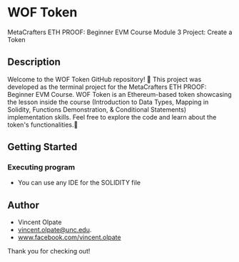 # WOF Token

MetaCrafters ETH PROOF: Beginner EVM Course Module 3 Project: Create a Token

## Description

Welcome to the WOF Token GitHub repository! 🚀 This project was developed as the terminal project for the MetaCrafters ETH PROOF: Beginner EVM Course. 
WOF Token is an Ethereum-based token showcasing the lesson inside the course (Introduction to Data Types, Mapping in Solidity, Functions Demonstration, & Conditional Statements) implementation skills. 
Feel free to explore the code and learn about the token's functionalities.🌟

## Getting Started

### Executing program

* You can use any IDE for the SOLIDITY file

## Author

- Vincent Olpate
- vincent.olpate@unc.edu.
- www.facebook.com/vincent.olpate


Thank you for checking out!
